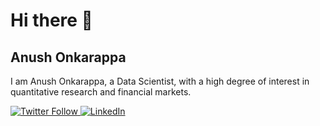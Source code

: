 # Hi there 👋

## Anush Onkarappa

I am Anush Onkarappa, a Data Scientist, with a high degree of interest in quantitative research and financial markets.

<p>
  <a href="https://twitter.com/anushonkar">
    <img alt="Twitter Follow" src="https://img.shields.io/twitter/follow/anushonkar?style=social" />
  </a>
  <a href="https://www.linkedin.com/in/anush-onkarappa-9ba405181/">
    <img alt="LinkedIn" src="https://img.shields.io/badge/-LinkedIn-blue?style=flat&logo=LinkedIn" />
  </a>
</p>
</p>
